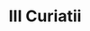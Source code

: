 ---
title: III Curiatii

mediaPath: /videos/c_13_er1930-1080p.mp4
mediaPosition:  [296136.60576125083,4633858.933033093,128.85051979602719]
mediaRotation:  [-0.7042249803027177,-0.258333958148526,-0.2277507988077569,-0.620854505361265]
mediaScale: 1
cameraFOV: 36.54

# Pair of camera points and targets: [final point], ... , [entrance point]
cameraPath: [
    [[296138.9153455968,4633856.208657591,128.39930114695883],[296133.85228836234,4633862.181017562,129.3884600185369]]
]

animationEntry: 2000
---